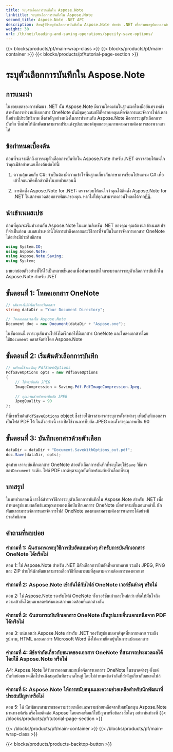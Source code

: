 ```yaml
---
title: ระบุตัวเลือกการบันทึกใน Aspose.Note
linktitle: ระบุตัวเลือกการบันทึกใน Aspose.Note
second_title: Aspose.Note .NET API
description: เรียนรู้วิธีระบุตัวเลือกการบันทึกใน Aspose.Note สำหรับ .NET เพื่อกำหนดรูปแบบเอาต์พุตและคุณภาพของเอกสาร OneNote เอง
weight: 30
url: /th/net/loading-and-saving-operations/specify-save-options/
---
```


{{< blocks/products/pf/main-wrap-class >}}
{{< blocks/products/pf/main-container >}}
{{< blocks/products/pf/tutorial-page-section >}}

# ระบุตัวเลือกการบันทึกใน Aspose.Note

## การแนะนำ

ในขอบเขตของการพัฒนา .NET นั้น Aspose.Note มีความโดดเด่นในฐานะเครื่องมืออันทรงพลังสำหรับการทำงานกับเอกสาร OneNote มันมีชุดคุณสมบัติที่ครอบคลุมเพื่อจัดการและจัดการไฟล์เหล่านี้อย่างมีประสิทธิภาพ สิ่งสำคัญอย่างหนึ่งในการทำงานกับ Aspose.Note คือการระบุตัวเลือกการบันทึก ซึ่งช่วยให้นักพัฒนาสามารถปรับแต่งรูปแบบเอาต์พุตและคุณภาพตามความต้องการของพวกเขาได้

## ข้อกำหนดเบื้องต้น

ก่อนที่จะเจาะลึกถึงการระบุตัวเลือกการบันทึกใน Aspose.Note สำหรับ .NET ตรวจสอบให้แน่ใจว่าคุณมีข้อกำหนดเบื้องต้นต่อไปนี้:

1. ความคุ้นเคยกับ C#: จำเป็นต้องมีความเข้าใจพื้นฐานเกี่ยวกับภาษาการเขียนโปรแกรม C# เพื่อเข้าใจแนวคิดที่กล่าวถึงในบทช่วยสอนนี้
   
2.  การติดตั้ง Aspose.Note for .NET: ตรวจสอบให้แน่ใจว่าคุณได้ติดตั้ง Aspose.Note for .NET ในสภาพแวดล้อมการพัฒนาของคุณ หากไม่ใช่คุณสามารถดาวน์โหลดได้จาก[ที่นี่](https://releases.aspose.com/note/net/).

## นำเข้าเนมสเปซ

ก่อนที่คุณจะเริ่มทำงานกับ Aspose.Note ในแอปพลิเคชัน .NET ของคุณ คุณต้องนำเข้าเนมสเปซที่จำเป็นก่อน เนมสเปซเหล่านี้ให้การเข้าถึงคลาสและวิธีการที่จำเป็นในการจัดการเอกสาร OneNote ได้อย่างมีประสิทธิภาพ

```csharp
using System.IO;
using Aspose.Note;
using Aspose.Note.Saving;
using System;
```

มาแยกย่อยตัวอย่างที่ให้ไว้เป็นหลายขั้นตอนเพื่อทำความเข้าใจกระบวนการระบุตัวเลือกการบันทึกใน Aspose.Note สำหรับ .NET

## ขั้นตอนที่ 1: โหลดเอกสาร OneNote

```csharp
// เส้นทางไปยังไดเร็กทอรีเอกสาร
string dataDir = "Your Document Directory";

// โหลดเอกสารลงใน Aspose.Note
Document doc = new Document(dataDir + "Aspose.one");
```

 ในขั้นตอนนี้ เราระบุเส้นทางไปยังไดเร็กทอรีที่มีเอกสาร OneNote และโหลดเอกสารโดยใช้`Document` คลาสจัดทำโดย Aspose.Note

## ขั้นตอนที่ 2: เริ่มต้นตัวเลือกการบันทึก

```csharp
// เตรียมใช้งานวัตถุ PdfSaveOptions
PdfSaveOptions opts = new PdfSaveOptions
{
    // ใช้การบีบอัด JPEG
    ImageCompression = Saving.Pdf.PdfImageCompression.Jpeg,
    
    // คุณภาพสำหรับการบีบอัด JPEG
    JpegQuality = 90
};
```

 ที่นี่เราเริ่มต้น`PdfSaveOptions` object ซึ่งช่วยให้เราสามารถระบุการตั้งค่าต่างๆ เพื่อบันทึกเอกสารเป็นไฟล์ PDF ได้ ในตัวอย่างนี้ เราเปิดใช้งานการบีบอัด JPEG และตั้งค่าคุณภาพเป็น 90

## ขั้นตอนที่ 3: บันทึกเอกสารด้วยตัวเลือก

```csharp
dataDir = dataDir + "Document.SaveWithOptions_out.pdf";
doc.Save(dataDir, opts);
```

 สุดท้าย เราจะบันทึกเอกสาร OneNote ด้วยตัวเลือกการบันทึกที่ระบุโดยใช้`Save` วิธีการของ`Document` ระดับ. ไฟล์ PDF เอาต์พุตจะถูกบันทึกพร้อมกับตัวเลือกที่ระบุ

## บทสรุป

ในบทช่วยสอนนี้ เราได้สำรวจวิธีการระบุตัวเลือกการบันทึกใน Aspose.Note สำหรับ .NET เพื่อกำหนดรูปแบบผลลัพธ์และคุณภาพเองเมื่อบันทึกเอกสาร OneNote เมื่อทำตามขั้นตอนเหล่านี้ นักพัฒนาสามารถจัดการและจัดการไฟล์ OneNote ของตนตามความต้องการเฉพาะได้อย่างมีประสิทธิภาพ

## คำถามที่พบบ่อย

### คำถามที่ 1: ฉันสามารถระบุวิธีการบีบอัดแบบต่างๆ สำหรับการบันทึกเอกสาร OneNote ได้หรือไม่

ตอบ 1: ใช่ Aspose.Note สำหรับ .NET มีตัวเลือกการบีบอัดที่หลากหลาย รวมถึง JPEG, PNG และ ZIP ช่วยให้นักพัฒนาสามารถเลือกวิธีที่เหมาะสมที่สุดตามความต้องการของพวกเขา

### คำถามที่ 2: Aspose.Note เข้ากันได้กับไฟล์ OneNote เวอร์ชันต่างๆ หรือไม่

ตอบ 2: ใช่ Aspose.Note รองรับไฟล์ OneNote ทั้งเวอร์ชันเก่าและใหม่กว่า เพื่อให้มั่นใจถึงความเข้ากันได้บนแพลตฟอร์มและสภาพแวดล้อมที่แตกต่างกัน

### คำถามที่ 3: ฉันสามารถบันทึกเอกสาร OneNote เป็นรูปแบบอื่นนอกเหนือจาก PDF ได้หรือไม่

ตอบ 3: แน่นอนว่า Aspose.Note สำหรับ .NET รองรับรูปแบบเอาต์พุตที่หลากหลาย รวมถึงรูปภาพ, HTML และเอกสาร Microsoft Word ซึ่งให้ความยืดหยุ่นในการแปลงเอกสาร

### คำถามที่ 4: มีข้อจำกัดเกี่ยวกับขนาดของเอกสาร OneNote ที่สามารถประมวลผลได้โดยใช้ Aspose.Note หรือไม่

A4: Aspose.Note ได้รับการออกแบบมาเพื่อจัดการเอกสาร OneNote ในขนาดต่างๆ ตั้งแต่บันทึกย่อขนาดเล็กไปจนถึงสมุดบันทึกขนาดใหญ่ โดยไม่กำหนดข้อจำกัดที่สำคัญเกี่ยวกับขนาดไฟล์

### คำถามที่ 5: Aspose.Note ให้การสนับสนุนและความช่วยเหลือสำหรับนักพัฒนาที่ประสบปัญหาหรือไม่

ตอบ 5: ได้ นักพัฒนาสามารถขอความช่วยเหลือและความช่วยเหลือจากทีมสนับสนุน Aspose.Note ผ่านทางฟอรัมหรือโดยติดต่อ Aspose โดยตรงเพื่อแก้ไขปัญหาหรือข้อสงสัยใดๆ อย่างทันท่วงที
{{< /blocks/products/pf/tutorial-page-section >}}

{{< /blocks/products/pf/main-container >}}
{{< /blocks/products/pf/main-wrap-class >}}

{{< blocks/products/products-backtop-button >}}
